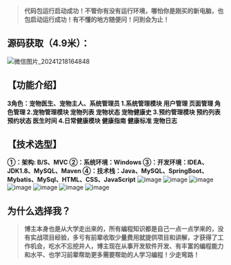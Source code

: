 > **代码包运行启动成功！不管你有没有运行环境，哪怕你是刚买的新电脑，也包启动运行成功！有不懂的地方随便问！问到会为止！**
## 源码获取（4.9米）：
![微信图片_20241218164848](https://github.com/user-attachments/assets/3631ed64-2a9a-4282-b5b4-ad7915822b3e)


## 【功能介绍】
**3角色：宠物医生、宠物主人、系统管理员
1.系统管理模块
用户管理
页面管理
角色管理
2.宠物管理模块
宠物列表
宠物状态
宠物健康史
3.预约管理模块
预约列表
预约状态
医生时间
4.日常健康模块
健康指南
健康标准
宠物日志**
## 【技术选型】
**①：架构: B/S、MVC
②：系统环境：Windows
③：开发环境：IDEA、JDK1.8、MySQL、Maven
④：技术栈：Java、MySQL、SpringBoot、Mybatis、MySql、HTML、CSS、JavaScript**
![image](https://github.com/user-attachments/assets/5aba885f-194e-45a7-ac12-8513679c271b)
![image](https://github.com/user-attachments/assets/aede3e10-2365-4a13-842b-07b21b466463)
![image](https://github.com/user-attachments/assets/5632b9cc-64f3-445e-828b-f1064d34bf83)
![image](https://github.com/user-attachments/assets/b6ed01c3-e58d-4d87-8c13-d682c5c23ae7)
![image](https://github.com/user-attachments/assets/ee4a634f-77b3-48ea-9f0b-b6f6895fecf6)
![image](https://github.com/user-attachments/assets/78d5d6db-5067-4ff2-8b0b-666f4d376400)
![image](https://github.com/user-attachments/assets/ff0615fa-671f-481a-9442-ebc0c57c80d1)

## 为什么选择我？

> **博主本身也是从大学走出来的，所有编程知识都是自己一点一点学来的，没有实战项目经验，多亏有前辈收取少量费用就提供项目和讲解，才获得了工作机会，吃水不忘挖井人，博主现在从事开发软件开发、有丰富的编程能力和水平、也学习前辈帮助更多需要帮助的人学习编程！少走弯路！**


